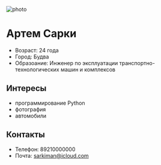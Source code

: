 ![photo](https://sun9-15.userapi.com/impf/c848736/v848736563/9b45f/WuVSlFUmkoc.jpg?size=1638x2048&quality=96&sign=ef511c14916763c9188b8a53895e1adf&type=album)
# Артем Сарки
- Возраст: 24 года 
- Город: Будва
- Образоание: Инженер по эксплуатации транспортно-технологических машин и комплексов

## Интересы
- программирование Python
- фотография
- автомобили

## Контакты
- Телефон: 89210000000
- Почта: sarkiman@icloud.com 
